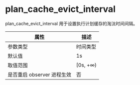 plan_cache_evict_interval 
==============================================

plan_cache_evict_interval 用于设置执行计划缓存的淘汰时间间隔。


|      **属性**      |  **描述**   |
|------------------|-----------|
| 参数类型             | 时间类型      |
| 默认值              | 1s       |
| 取值范围             | \[0s, +∞) |
| 是否重启 observer 进程生效 | 否         |



